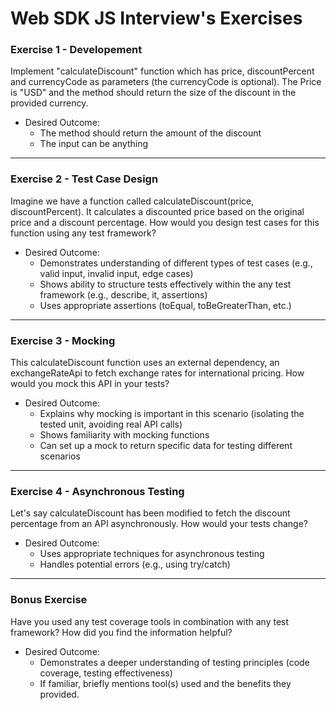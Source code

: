 # Web SDK JS Interview's Exercises

### Exercise 1 - Developement
Implement "calculateDiscount" function which has price, discountPercent and currencyCode as parameters (the currencyCode is optional).
The Price is "USD" and the method should return the size of the discount in the provided currency.

* Desired Outcome:
    * The method should return the amount of the discount 
    * The input can be anything

---

### Exercise 2 - Test Case Design
Imagine we have a function called calculateDiscount(price, discountPercent). It calculates a discounted price based on the original price and a discount percentage. How would you design test cases for this function using any test framework?

* Desired Outcome:
    * Demonstrates understanding of different types of test cases (e.g., valid input, invalid input, edge cases)
    * Shows ability to structure tests effectively within the any test framework (e.g., describe, it, assertions)
    * Uses appropriate assertions (toEqual, toBeGreaterThan, etc.)

---

### Exercise 3 - Mocking
This calculateDiscount function uses an external dependency, an exchangeRateApi to fetch exchange rates for international pricing. How would you mock this API in your tests?

* Desired Outcome:
    * Explains why mocking is important in this scenario (isolating the tested unit, avoiding real API calls)
    * Shows familiarity with mocking functions
    * Can set up a mock to return specific data for testing different scenarios

---

### Exercise 4 - Asynchronous Testing
Let's say calculateDiscount has been modified to fetch the discount percentage from an API asynchronously. How would your tests change?
* Desired Outcome:
    * Uses appropriate techniques for asynchronous testing
    * Handles potential errors (e.g., using try/catch)

---

### Bonus Exercise
Have you used any test coverage tools in combination with any test framework? How did you find the information helpful?
* Desired Outcome:
    * Demonstrates a deeper understanding of testing principles (code coverage, testing effectiveness)
    * If familiar, briefly mentions tool(s) used and the benefits they provided.



